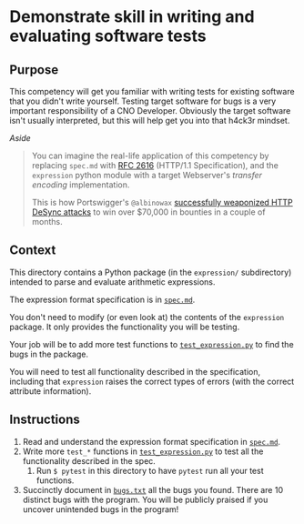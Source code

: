 # Demonstrate skill in writing and evaluating software tests

## Purpose

This competency will get you familiar with writing tests for existing software that you didn't write yourself. Testing target software for bugs is a very important responsibility of a CNO Developer. Obviously the target software isn't usually interpreted, but this will help get you into that h4ck3r mindset.

*Aside*
> You can imagine the real-life application of this competency by replacing `spec.md` with [RFC 2616](https://datatracker.ietf.org/doc/html/rfc2616#section-4.4) (HTTP/1.1 Specification), and the `expression` python module with a target Webserver's *transfer encoding* implementation.
> 
> This is how Portswigger's `@albinowax` [successfully weaponized HTTP DeSync attacks](https://portswigger.net/research/http-desync-attacks-request-smuggling-reborn) to win over $70,000 in bounties in a couple of months.

## Context

This directory contains a Python package (in the `expression/` subdirectory)
intended to parse and evaluate arithmetic expressions.

The expression format specification is in [`spec.md`](./spec.md).

You don't need to modify (or even look at) the contents of the `expression`
package. It only provides the functionality you will be testing.

Your job will be to add more test functions to
[`test_expression.py`](./test_expression.py) to find the bugs in the package.

You will need to test all functionality described in the specification,
including that `expression` raises the correct types of errors (with the
correct attribute information).

## Instructions

1. Read and understand the expression format specification in [`spec.md`](./spec.md).
2. Write more `test_*` functions in [`test_expression.py`](./test_expression.py) to test all the functionality described in the spec.
   1. Run `$ pytest` in this directory to have `pytest` run all your test functions.
3. Succinctly document in [`bugs.txt`](./bugs.txt) all the bugs you found. There are 10 distinct bugs with the program. You will be publicly praised if you uncover unintended bugs in the program!
